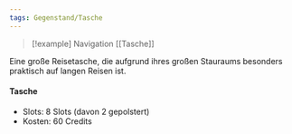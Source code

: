```yaml
---
tags: Gegenstand/Tasche
---
```

> [!example] Navigation 
>  [[Tasche]]

Eine große Reisetasche, die aufgrund ihres großen Stauraums besonders praktisch auf langen Reisen ist.

#### Tasche
- Slots: 8 Slots (davon 2 gepolstert)
- Kosten: 60 Credits